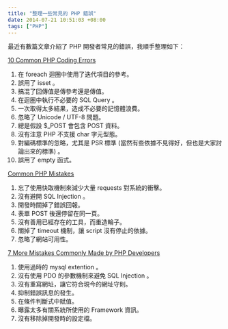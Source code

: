 ```yaml
---
title: "整理一些常見的 PHP 錯誤"
date: 2014-07-21 10:51:03 +08:00
tags: ["PHP"]
---
```


最近有數篇文章介紹了 PHP 開發者常見的錯誤，我順手整理如下：

<!-- more -->

[10 Common PHP Coding Errors](http://www.toptal.com/php/10-most-common-mistakes-php-programmers-make)

1. 在 foreach 迴圈中使用了迭代項目的參考。
2. 誤用了 isset 。
3. 搞混了回傳值是傳參考還是傳值。
4. 在迴圈中執行不必要的 SQL Query 。
5. 一次取得太多結果，造成不必要的記憶體浪費。
6. 忽略了 Unicode / UTF-8 問題。
7. 總是假設 $_POST 會包含 POST 資料。
8. 沒有注意 PHP 不支援 char 字元型態。
9. 對編碼標準的忽略，尤其是 PSR 標準 (當然有些依據不見得好，但也是大家討論出來的標準) 。
10. 誤用了 empty 函式。

[Common PHP Mistakes](http://afilina.com/common-php-mistakes/)

1. 忘了使用快取機制來減少大量 requests 對系統的衝擊。
2. 沒有避開 SQL Injection 。
3. 開發時關掉了錯誤回報。
4. 表單 POST 後還停留在同一頁。
5. 沒有善用已經存在的工具，而重造輪子。
6. 關掉了 timeout 機制，讓 script 沒有停止的依據。
7. 忽略了網站可用性。

[7 More Mistakes Commonly Made by PHP Developers](http://www.sitepoint.com/7-mistakes-commonly-made-php-developers/)

1. 使用過時的 mysql extention 。
2. 沒有使用 PDO 的參數機制來避免 SQL Injection 。
3. 沒有重寫網址，讓它符合現今的網址守則。
4. 抑制錯誤訊息的發生。
5. 在條件判斷式中賦值。
6. 曝露太多有關系統所使用的 Framework 資訊。
7. 沒有移除掉開發時的設定檔。



